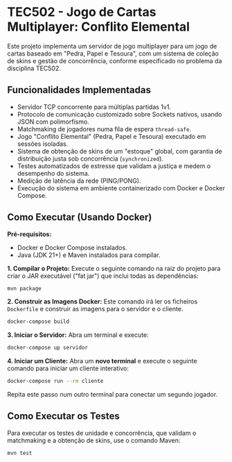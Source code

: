 # TEC502 - Jogo de Cartas Multiplayer: Conflito Elemental

Este projeto implementa um servidor de jogo multiplayer para um jogo de cartas baseado em "Pedra, Papel e Tesoura", com um sistema de coleção de skins e gestão de concorrência, conforme especificado no problema da disciplina TEC502.

## Funcionalidades Implementadas
- Servidor TCP concorrente para múltiplas partidas 1v1.
- Protocolo de comunicação customizado sobre Sockets nativos, usando JSON com polimorfismo.
- Matchmaking de jogadores numa fila de espera `thread-safe`.
- Jogo "Conflito Elemental" (Pedra, Papel e Tesoura) executado em sessões isoladas.
- Sistema de obtenção de skins de um "estoque" global, com garantia de distribuição justa sob concorrência (`synchronized`).
- Testes automatizados de estresse que validam a justiça e medem o desempenho do sistema.
- Medição de latência da rede (PING/PONG).
- Execução do sistema em ambiente containerizado com Docker e Docker Compose.

## Como Executar (Usando Docker)

**Pré-requisitos:**
- Docker e Docker Compose instalados.
- Java (JDK 21+) e Maven instalados para compilar.

**1. Compilar o Projeto:**
Execute o seguinte comando na raiz do projeto para criar o JAR executável ("fat jar") que inclui todas as dependências:
```bash
mvn package
```

**2. Construir as Imagens Docker:**
Este comando irá ler os ficheiros `Dockerfile` e construir as imagens para o servidor e o cliente.
```bash
docker-compose build
```

**3. Iniciar o Servidor:**
Abra um terminal e execute:
```bash
docker-compose up servidor
```

**4. Iniciar um Cliente:**
Abra um **novo terminal** e execute o seguinte comando para iniciar um cliente interativo:
```bash
docker-compose run --rm cliente
```
Repita este passo num outro terminal para conectar um segundo jogador.

## Como Executar os Testes
Para executar os testes de unidade e concorrência, que validam o matchmaking e a obtenção de skins, use o comando Maven:
```bash
mvn test
```